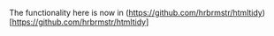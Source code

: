 The functionality here is now in (https://github.com/hrbrmstr/htmltidy)[https://github.com/hrbrmstr/htmltidy]
